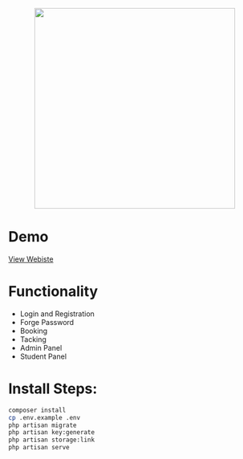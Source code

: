 <p align="center"><a href="https://laravel.com" target="_blank"><img src="https://raw.githubusercontent.com/laravel/art/master/logo-lockup/5%20SVG/2%20CMYK/1%20Full%20Color/laravel-logolockup-cmyk-red.svg" width="400"></a></p>

# Demo

<a href="http://secret-ocean-04762.herokuapp.com/">View Webiste</a>
# Functionality

-   Login and Registration
-   Forge Password
-   Booking
-   Tacking
-   Admin Panel
-   Student Panel

# Install Steps:

```bash
composer install
cp .env.example .env
php artisan migrate
php artisan key:generate
php artisan storage:link
php artisan serve
```
